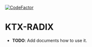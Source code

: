 [![CodeFactor](https://www.codefactor.io/repository/github/quee-io/ktx-radix/badge)](https://www.codefactor.io/repository/github/quee-io/ktx-radix)
# KTX-RADIX
- **TODO**: Add documents how to use it. 
